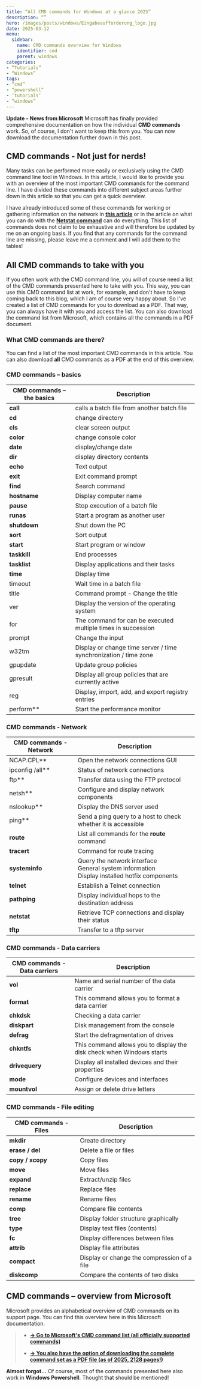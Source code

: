 ```yaml
---
title: “All CMD commands for Windows at a glance 2025”
description: “”
hero: /images/posts/windows/Eingabeaufforderung_logo.jpg
date: 2025-03-12
menu:
  sidebar:
    name: CMD commands overview for Windows
    identifier: cmd
    parent: windows
categories:
- “Tutorials”
- “Windows”
tags:
- “cmd”
- “powershell”
- ‘tutorials’
- “windows”
---
```

**Update - News from Microsoft**
Microsoft has finally provided comprehensive documentation on how the individual **CMD commands** work. So, of course, I don't want to keep this from you.
You can now download the documentation further down in this post.
## CMD commands - Not just for nerds!
Many tasks can be performed more easily or exclusively using the CMD command line tool in Windows. In this article, I would like to provide you with an overview of the most important CMD commands for the command line.
I have divided these commands into different subject areas further down in this article so that you can get a quick overview.
  
I have already introduced some of these commands for working or gathering information on the network in **[this article](https://secure-bits.org/der-ipconfig-befehl-im-ueberblick/)** or in the article on what you can do with the **[Netstat command](https://secure-bits.org/netstat-unter-windows/)** can do everything.
This list of commands does not claim to be exhaustive and will therefore be updated by me on an ongoing basis. If you find that any commands for the command line are missing, please leave me a comment and I will add them to the tables!
## All CMD commands to take with you
If you often work with the CMD command line, you will of course need a list of the CMD commands presented here to take with you. This way, you can use this CMD command list at work, for example, and don't have to keep coming back to this blog, which I am of course very happy about. So I've created a list of CMD commands for you to download as a PDF. That way, you can always have it with you and access the list. You can also download the command list from Microsoft, which contains all the commands in a PDF document.

### What CMD commands are there?
You can find a list of the most important CMD commands in this article. You can also download **all** CMD commands as a PDF at the end of this overview.
### CMD commands – basics
| CMD commands – the basics | Description |
| --- | --- |
| **call** | calls a batch file from another batch file |
| **cd** | change directory |
| **cls** | clear screen output |
| **color** | change console color |
| **date** | display/change date |
| **dir** | display directory contents |
| **echo** | Text output |
| **exit** | Exit command prompt |
| **find** | Search command |
| **hostname** | Display computer name |
| **pause** | Stop execution of a batch file |
| **runas** | Start a program as another user |
| **shutdown** | Shut down the PC |
| **sort** | Sort output |
| **start** | Start program or window |
| **taskkill** | End processes |
| **tasklist** | Display applications and their tasks |
| **time** | Display time |
| timeout | Wait time in a batch file |
| title | Command prompt - Change the title |
| ver | Display the version of the operating system |
| for | The command for can be executed multiple times in succession |
| prompt | Change the input |
| w32tm | Display or change time server / time synchronization / time zone |
| gpupdate | Update group policies |
| gpresult | Display all group policies that are currently active |
| reg | Display, import, add, and export registry entries |
| perform** | Start the performance monitor |
### CMD commands - Network
| CMD commands - Network | Description |
| --- | --- |
| NCAP.CPL** | Open the network connections GUI |
| ipconfig /all** | Status of network connections |
| ftp** | Transfer data using the FTP protocol |
| netsh** | Configure and display network components |
| nslookup** | Display the DNS server used |
| ping** | Send a ping query to a host to check whether it is accessible |
| **route** | List all commands for the **route** command |
| **tracert** | Command for route tracing |
| **systeminfo** | Query the network interface  <br>General system information  <br>Display installed hotfix components |
| **telnet** | Establish a Telnet connection |
| **pathping** | Display individual hops to the destination address |
| **netstat** | Retrieve TCP connections and display their status |
| **tftp** | Transfer to a tftp server |
### CMD commands - Data carriers
| CMD commands - Data carriers | Description |
| --- | --- |
| **vol** | Name and serial number of the data carrier |
| **format** | This command allows you to format a data carrier |
| **chkdsk** | Checking a data carrier |
| **diskpart** | Disk management from the console |
| **defrag** | Start the defragmentation of drives |
| **chkntfs** | This command allows you to display the disk check when Windows starts |
| **drivequery** | Display all installed devices and their properties |
| **mode** | Configure devices and interfaces |
| **mountvol** | Assign or delete drive letters |

### CMD commands - File editing
| CMD commands - Files | Description |
| --- | --- |
| **mkdir** | Create directory |
| **erase / del** | Delete a file or files |
| **copy / xcopy** | Copy files |
| **move** | Move files |
| **expand** | Extract/unzip files |
| **replace** | Replace files |
| **rename** | Rename files |
| **comp** | Compare file contents |
| **tree** | Display folder structure graphically |
| **type** | Display text files (contents) |
| **fc** | Display differences between files |
| **attrib** | Display file attributes |
| **compact** | Display or change the compression of a file |
| **diskcomp** | Compare the contents of two disks |
## CMD commands – overview from Microsoft
Microsoft provides an alphabetical overview of CMD commands on its support page. You can find this overview here in this Microsoft documentation.
> - [**-> Go to Microsoft's CMD command list (all officially supported commands)**](https://docs.microsoft.com/de-de/windows-server/administration/windows-commands/windows-commands)
>
>
> - [**-> You also have the option of downloading the complete command set as a PDF file (as of 2025, 2128 pages!)**](/files/windows-server-administration-windows-commands.pdf)

**Almost forgot...**
Of course, most of the commands presented here also work in **Windows Powershell**. Thought that should be mentioned!

